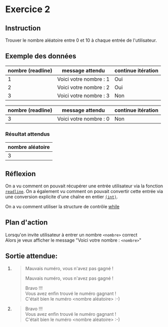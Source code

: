 # Exercice 2

## Instruction

Trouver le nombre aléatoire entre 0 et 10 à chaque entrée de l'utilisateur.

## Exemple des données

| nombre (readline) | message attendu        | continue itération |
| ----------------- | ---------------------- | ------------------ |
| 1                 | Voici votre nombre : 1 | Oui                |
| 2                 | Voici votre nombre : 2 | Oui                |
| 3                 | Voici votre nombre : 3 | Non                |

| nombre (readline) | message attendu        | continue itération |
| ----------------- | ---------------------- | ------------------ |
| 3                 | Voici votre nombre : 0 | Non                |

### Résultat attendus

| nombre aléatoire |
| ---------------- |
| 3                |

## Réflexion

On a vu comment on pouvait récupérer une entrée utilisateur via la fonction
[`readline`](https://www.php.net/manual/fr/function.readline.php). On a
également vu comment on pouvait convertir cette entrée via une conversion
explicite d'une chaîne en entier [`(int)`](https://www.php.net/manual/fr/language.types.integer.php#language.types.integer.casting).

On a vu comment utiliser la structure de contrôle [while](https://www.php.net/manual/fr/control-structures.while.php)

## Plan d'action

Lorsqu'on invite utilisateur à entrer un nombre `<nombre>` correct  
Alors je veux afficher le message "Voici votre nombre : `<nombre>`"

## Sortie attendue:

1. > Mauvais numéro, vous n'avez pas gagné !
   >
   > Mauvais numéro, vous n'avez pas gagné !
   >
   > Bravo !!!  
   > Vous avez enfin trouvé le numéro gagnant !  
   > C'était bien le numéro <nombre aléatoire> :-)

2. > Bravo !!!  
   > Vous avez enfin trouvé le numéro gagnant !  
   > C'était bien le numéro <nombre aléatoire> :-)
